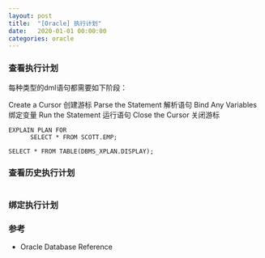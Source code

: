 ```yaml
---
layout: post
title:  "[Oracle] 执行计划"
date:   2020-01-01 00:00:00
categories: oracle
---
```


### 查看执行计划
每种类型的dml语句都需要如下阶段：

Create a Cursor         创建游标
Parse the Statement     解析语句
Bind Any Variables      绑定变量
Run the Statement       运行语句
Close the Cursor        关闭游标

```
EXPLAIN PLAN FOR
      SELECT * FROM SCOTT.EMP;

SELECT * FROM TABLE(DBMS_XPLAN.DISPLAY);
```

### 查看历史执行计划
```

```

### 绑定执行计划


### 参考
+ Oracle Database Reference